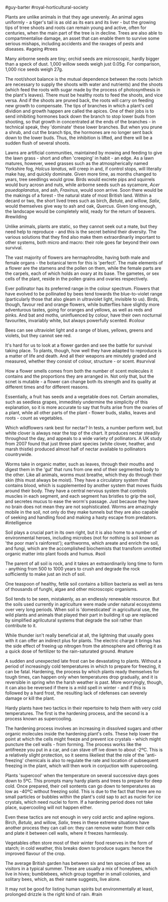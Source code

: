 #guy-barter #royal-horticultural-society 

Plants are unlike animals in that they age unevenly. An animal ages uniformly - a tiger's tail is as old as its ears and its liver - but the growing tips of trree shoots and roots can remain young and active, often for centuries, when the main part of the tree is in decline. Trees are also able to compartmentalise damage, an asset that can enable them to survive some serious mishaps, including accidents and the ravages of pests and diseases.
#ageing #trees 

Many airborne seeds are tiny; orchid seeds are microscopic, hardly bigger than a speck of dust. 1,000 willow seeds weigh just 0.05g. For comparison, 1,000 rice seeds weigh 27g.

The root/shoot balance is the mutual dependence between the roots (which are necessary to supply the shoots with water and nutrients) and the shoots (which feed the roots with sugar made by the process of photosynthesis in the plant's leaves). There must be healthy roots to feed the shoots, and vice versa. And if the shoots are pruned back, the roots will carry on feeding new growth to compensate.  The tips of branches in which a plant's cell dividion and growth happen are called the apices. One of their jobs is to send inhibiting hormones back down the branch to stop lower buds from shooting, so that growth in concentrated at the ends of the branches - in technical speak, they 'dominate' these lower branches. But when you prune a shrub, and cut the branch tips, the hormones are no longer sent back down to the lower buds. Thus, the inhibition is lifted, and there will be a sudden flush of several shoots. 

Lawns are artificial communities,  maintained by mowing and feeding to give the lawn grass - short and often 'creeping' in habit - an edge. As a lawn matures, however, weed grasses such as the atmospherically named Yorkshire fog, *Holcus lanatus*, will creep in and, if control stops, will literally make hay, and quickly dominate. Given more time, as months changed to years, tree seedlings would grow. Birds would excrete pips and squirrels would bury acrosn and nuts, while airborne seeds such as sycamore, *Acer psuedoplanatus*, and ash, *Fraxinus*, would soon arrive. Soon there would be the makings of a forest - the natural state of most British land. Within a decard or two, the short lived trees such as birch, *Betula*, and willow, *Salix*, would themselves give way to ash and oak, *Quercus*. Given long enough, the landscape would be completely wild, ready for the return of beavers. 
#rewilding

Unlike animals, plants are static, so they cannot seek out a mate, but they need help to reproduce - and this is the secret behind their diversity. The various solutions that they find also make them extraordinarily important to other systems, both micro and macro: their role goes far beyond their own survival.

The vast majority of flowers are hermaphrodite, having both male and female organs - the botanical term for this is 'perfect'. The male elements of a flower are the stamens and the pollen on them, while the female parts are the carpels, each of which holds an ovary at its base. The gametes, or sex cells of the plant, reside in the pollen grains and ovaries respectively.

Ever pollinator has its preferred range in the colour spectrum. Flowers that have evolved to be pollinated by bees tend towards the blue-to-violet range (particularly those that also gleam in ultraviolet light, invisible to us). Birds, though, favour red and orange flowers, while butterflies have slightly more adventurous tastes, going for oranges and yellows, as well as reds and pinks. And bat and moths, uninfluenced by colour, have their own nocturnal favourites, invariably white, but always powerfully scented.
#colour

Bees can see ultraviolet light and a range of blues, yellows, greens and violets, but they cannot see red.

It's hard for us to look at a flower garden and see the battle for survival taking place. To plants, though, how well they have adapted to reproduce is a matter of life and death. And all their weapons are minutely graded and measured, whether they consist of colour, structure - or scent.
#survival 

How a flower smells comes from both the number of scent molecules it contains and the proportions they are arranged in. Not only that, but the scnet is mutable - a flower can change both its strength and its quality at different times and for different reasons.

Essentially, a fruit has seeds and a vegetable does not. Certain anomalies, such as seedless grapes, immeditely undermine the simplicity of this explanation, so it is more accurate to say that fruits arise from the ovaries of a plant, while all other parts of the plant - flower buds, stalks, leaves and roots - count as vegetables.

Which wildflowers rank best for nectar? In tests, a number perform well, but white clover is always near the top of the chart. It produces nectar steadily throughout the day, and appeals to a wide variety of pollinators. A UK study from 2007 found that just three plant species (white clover, heather, and marsh thistle) produced almost half of nectar available to pollinators countrywide.

Worms take in organic matter, such as leaves, through their mouths and digest them in the 'gut' that runs from one end of their segmented body to the other. Like all animals, worms must breathe, which they do through their skin (this must always be moist). They have a circulatory system that contains blood, which is supplemented by another system that moves fluids around their body. They have a central nervous system that controls muscles in each segment, and each segment has bristles to grip the soil, and secretes mucus to ease the worm's passage. Just because they have no brain does not mean they are not sophisticated. Worms are amazingly mobile in the soil, not only do they make tunnels but they are also capable of seeking and handling food and making a hasty escape from predators.
#intelligence 

Soil plays a crucial part in its own right, but it is also home to a number of environmental heroes, including microbes (not for nothing is soil known as 'the poor man's rainforest'); earthworms, which areate and enrich the soil, and fungi, which are the accomplished biochemists that transform unrotted organic matter into plant foods and humus.
#soil 

The parent of all soil is rock, and it takes an extraordinarily long time to form - anything from 500 to 1000 years to crush and degrade the rock sofficiently to make just an inch of soil.

One teaspoon of healthy, fetile soil contains a billion bacteria as well as tens of thousands of funghi, algae and other microscopic organisms.

Soil tends to be seen, mistakenly, as an endlessly renewable resource. But the soils used currently in agriculture were made under natural ecosystems over very long periods. When soil is 'domesticated' in agricultural use, the wild plants and animals that played their part in building it up are replaced by simplified agrilcutural systems that degrade the soil rather than contribute to it.

While thunder isn't really beneficial at all, the lightning that usually goes with it can offer an indirect plus for plants. The electric charge it brings has the side effect of freeing up nitrogen from the atmosphere and offering it as a quick dose of fertilizer to the rain-saturated ground.
#nature 

A sudden and unexpected late frost can be devastating to plants. Without a period  of increasingly cold temperatures in which to prepare for freezing, it can be fatal. Hardening, the process by which  plants ready themselves for tough times, can happen only when temperatures drop gradually, and it is reversible in spring whn the harsh weather is past. More worryingly, though, it can also be reversed if there is a mild spell in winter - and if this is followed by a hard frost, the resulting lack of rdefenses can severely damage or kill the plant.

Hardy plants have two tactics in their repertoire to help them with very cold temperatures. The first is the hardening process, and the second is a process known as supercooling.

The hardening process involves an increasing in dissolved sugars and other organic molecules inside the hardening plant's cells. These help lower the point at which the cells might freeze and prevent ice crystals - which might puncture the cell walls - from forming. The process works like the antifreeze you put in a car, and can stave off ive down to about -2ºC. This is a relatively slight protection, so it seems likeliest that the role of the 'anti-freezing' chemicals is also to regulate the rate and location of subsequent freezing in the plant, which will then work in conjuction with supercooling.

Plants 'supercool' when the temperature on several successive days goes down to 5ºC. This prompts many hardy plants and trees to prepare for deep cold. Once prepared, their cell sontents can go down to temperatures as low as -40ºC without freezing solid. This is due to the fact that there are no small particles or bubbles within the plant's cold sap to act as nuclei for ice crystals, which need nuclei to form. If a hardening period does not take place, supercooling will not happen either.

Even these tactics are not enough in very cold arctic and apline regions. Birch, *Betula*, and willow, *Salix*, trees in these extreme situations have another process they can call on: they can remove water from their cells and plate it between cell walls, where it freezes harmlessly.

Vegetables often store most of their winter food reserves in the form of starch; in cold weather, this breaks down to produce sugars: hence the improved flavour of the crop.

The average British garden has between six and ten species of bee as visitors in a typical summer. These are usually a mix of honeybees, which live in hives; bumblebees, which group together in small colonies, and solitary bees, which, as their name suggests, live alone.

It may not be good for listing human spirits but environmentally at least, prolonged drizzle is the right kind of rain.
#rain 